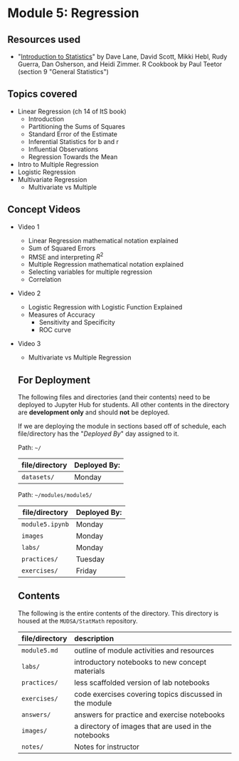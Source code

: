 # Module 5: Regression

## Resources used

* "[Introduction to Statistics](http://onlinestatbook.com/2/index.html)"
by Dave Lane, David Scott, Mikki Hebl, Rudy Guerra, Dan Osherson, and
Heidi Zimmer.  R Cookbook by Paul Teetor (section 9 "General Statistics")

## Topics covered


* Linear Regression (ch 14 of ItS book)
    * Introduction
    * Partitioning the Sums of Squares
    * Standard Error of the Estimate
    * Inferential Statistics for b and r
    * Influential Observations
    * Regression Towards the Mean
* Intro to Multiple Regression
* Logistic Regression
* Multivariate Regression
    * Multivariate vs Multiple

## Concept Videos

* Video 1
  * Linear Regression mathematical notation explained
  * Sum of Squared Errors
  * RMSE and interpreting $R^2$
  * Multiple Regression mathematical notation explained
  * Selecting variables for multiple regression
  * Correlation

* Video 2
  * Logistic Regression with Logistic Function Explained
  * Measures of Accuracy
      * Sensitivity and Specificity
      * ROC curve
* Video 3
  * Multivariate vs Multiple Regression

  ## For Deployment
  The following files and directories (and their contents) need to be deployed to Jupyter Hub for students. All other contents in the directory are **development only** and should **not** be deployed.

  If we are deploying the module in sections based off of schedule, each file/directory has the "*Deployed By*" day assigned to it.

  Path: `~/`

  file/directory | Deployed By:
  ---------------|-------------
  `datasets/`    | Monday

  Path: `~/modules/module5/`

  file/directory | Deployed By:
  ---------------|-------------
  `module5.ipynb`   | Monday
  `images`       | Monday        
  `labs/`        | Monday
  `practices/`   | Tuesday
  `exercises/`   | Friday



  ## Contents

  The following is the entire contents of the directory. This directory is housed at the `MUDSA/StatMath` repository.

  file/directory | description
  :--------------|:-----------
  `module5.md`   | outline of module activities and resources
  `labs/`        | introductory notebooks to new concept materials
  `practices/`   | less scaffolded version of lab notebooks
  `exercises/`   | code exercises covering topics discussed in the module
  `answers/`     | answers for practice and exercise notebooks
  `images/`      | a directory of images that are used in the notebooks
  `notes/`       | Notes for instructor
